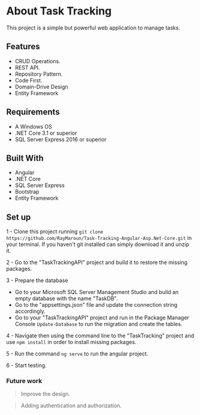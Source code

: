 # About Task Tracking

This project is a simple but powerful web application to manage tasks.

## Features

- CRUD Operations.
- REST API.
- Repository Pattern.
- Code First.
- Domain-Drive Design
- Entity Framework

## Requirements

- A Windows OS
- .NET Core 3.1 or superior
- SQL Server Express 2016 or superior

## Built With

- Angular
- .NET Core
- SQL Server Express
- Bootstrap
- Entity Framework

## Set up

1 - Clone this project running `git clone https://github.com/RayMaroun/Task-Tracking-Angular-Asp.Net-Core.git` in your terminal. If you haven't git installed can simply download it and unzip it.

2 - Go to the "TaskTrackingAPI" project and build it to restore the missing packages.

3 - Prepare the database

 *  Go to your Microsoft SQL Server Management Studio and build an empty database with the name "TaskDB".
 *  Go to the "appsettings.json" file and update the connection string accordingly.
 *  Go to your "TaskTrackingAPI" project and run in the Package Manager Console `Update-Database` to run the migration and create the tables.

4 - Navigate then using the command line to the "TaskTracking" project and use `npm install` in order to install missing packages.

5 - Run the command `ng serve` to run the angular project.

6 - Start testing.

### Future work

> Improve the design.

> Adding authentication and authorization.